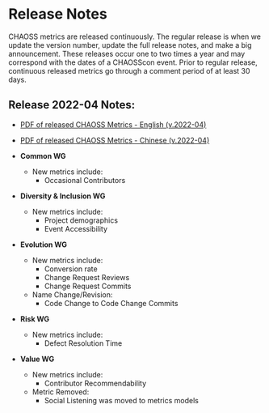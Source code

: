 # Release Notes

CHAOSS metrics are released continuously. The regular release is when we update the version number, update the full release notes, and make a big announcement. These releases occur one to two times a year and may correspond with the dates of a CHAOSScon event. Prior to regular release, continuous released metrics go through a comment period of at least 30 days.

## Release 2022-04 Notes:

- [PDF of released CHAOSS Metrics - English (v.2022-04)]()  
- [PDF of released CHAOSS Metrics - Chinese (v.2022-04)]()

- **Common WG**
    * New metrics include:   
        - Occasional Contributors           
- **Diversity & Inclusion WG**
    * New metrics include:  
        - Project demographics
        - Event Accessibility
- **Evolution WG**
    * New metrics include:  
        - Conversion rate
        - Change Request Reviews
        - Change Request Commits
    * Name Change/Revision:   
        - Code Change to Code Change Commits  
- **Risk WG**
    * New metrics include:  
        - Defect Resolution Time    
- **Value WG**
    * New metrics include:  
        - Contributor Recommendability   
    * Metric Removed:  
        - Social Listening was moved to metrics models
